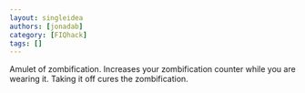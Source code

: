 ```yaml
---
layout: singleidea
authors: [jonadab]
category: [FIQhack]
tags: []
---
```

Amulet of zombification. Increases your zombification counter while you are wearing it. Taking it off cures the zombification.
